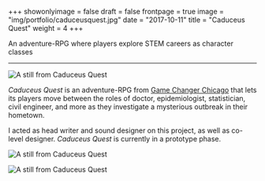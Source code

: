 +++
showonlyimage = false
draft = false
frontpage = true
image = "img/portfolio/caduceusquest.jpg"
date = "2017-10-11"
title = "Caduceus Quest"
weight = 4
+++

An adventure-RPG where players explore STEM careers as character classes

<!--more-->

***

![A still from Caduceus Quest](/img/portfolio/caduceusquest.jpg)

*Caduceus Quest* is an adventure-RPG from [Game Changer Chicago](https://ci3.uchicago.edu/labs/game-changer-chicago/) that lets its players move between the roles of doctor, epidemiologist, statistician, civil engineer, and more as they investigate a mysterious outbreak in their hometown.

I acted as head writer and sound designer on this project, as well as co-level designer. *Caduceus Quest* is currently in a prototype phase.

![A still from Caduceus Quest](/img/portfolio/caduceusquest2.png)

![A still from Caduceus Quest](/img/portfolio/caduceusquest3.png)